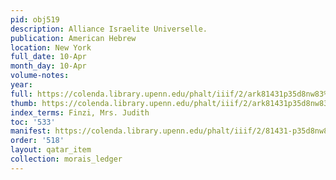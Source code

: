 ```yaml
---
pid: obj519
description: Alliance Israelite Universelle.
publication: American Hebrew
location: New York
full_date: 10-Apr
month_day: 10-Apr
volume-notes:
year:
full: https://colenda.library.upenn.edu/phalt/iiif/2/ark81431p35d8nw83%2FSHA256E-s8083093--b4b849c61d8e804271394dbe34d5850bcf01aa254f72ab9fc789ce3903bd570f.jpeg/full/3500,/0/default.jpg
thumb: https://colenda.library.upenn.edu/phalt/iiif/2/ark81431p35d8nw83%2FSHA256E-s8083093--b4b849c61d8e804271394dbe34d5850bcf01aa254f72ab9fc789ce3903bd570f.jpeg/full/!200,200/0/default.jpg
index_terms: Finzi, Mrs. Judith
toc: '533'
manifest: https://colenda.library.upenn.edu/phalt/iiif/2/81431-p35d8nw83/manifest
order: '518'
layout: qatar_item
collection: morais_ledger
---
```

